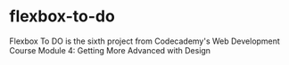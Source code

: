 # flexbox-to-do
Flexbox To DO is the sixth project from Codecademy's Web Development Course Module 4: Getting More Advanced with Design
